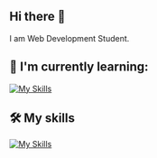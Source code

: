 ## Hi there 👋

I am Web Development Student.

## 🌱 I'm currently learning:

[![My Skills](https://skillicons.dev/icons?i=figma,sass,react,tailwind,materialui)](https://skillicons.dev)

## 🛠️ My skills

[![My Skills](https://skillicons.dev/icons?i=git,github,html,css,js,py,mysql,netlify)](https://skillicons.dev)


<!--
**vickneee/vickneee** is a ✨ _special_ ✨ repository because its `README.md` (this file) appears on your GitHub profile.

🔥 Web design draws my attention. Right now I'm exploring the Figma (software).

Here are some ideas to get you started:

- 🔭 I’m currently working on ...
- 🌱 I’m currently learning ...
- 👯 I’m looking to collaborate on ...
- 🤔 I’m looking for help with ...
- 💬 Ask me about ...
- 📫 How to reach me: ...
- 😄 Pronouns: ...
- ⚡ Fun fact: ...
-->
